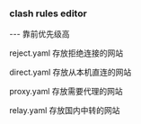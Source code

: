 ### clash rules editor
--- 靠前优先级高

reject.yaml
  存放拒绝连接的网站
  
direct.yaml
    存放从本机直连的网站
  
proxy.yaml
  存放需要代理的网站
  
relay.yaml
  存放国内中转的网站
